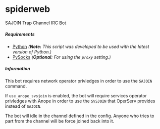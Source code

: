 # spiderweb
SAJOIN Trap Channel IRC Bot

##### Requirements
* [Python](https://www.python.org/downloads/) *(**Note:** This script was developed to be used with the latest version of Python.)*
* [PySocks](https://pypi.python.org/pypi/PySocks) *(**Optional:** For using the `proxy` setting.)*

##### Information
This bot requires network operator privledges in order to use the `SAJOIN` command.

If `use_anope_svsjoin` is enabled, the bot will require services operator privledges with Anope in order to use the `SVSJOIN` that OperServ provides instead of `SAJOIN`.

The bot will idle in the channel defined in the config. Anyone who tries to part from the channel will be force joined back into it.